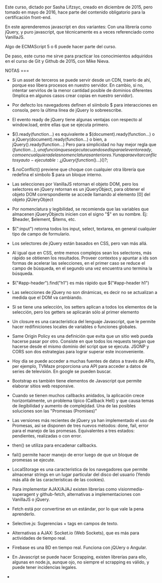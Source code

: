 Este curso, dictado por Sasha Lifzsyc, creado en diciembre de 2015, pero tomado en mayo de 2016, hace parte del contenido obligatorio para la certificación front-end.

En este aprenderemos javascript en dos variantes: Con una librería como jQuery, y puro javascript, que técnicamente es a veces referenciado como VanillaJS.

Algo de ECMAScript 5 o 6 puede hacer parte del curso.

De paso, este curso me sirve para practicar los conocimientos adquiridos en el curso de Git y Github de 2015, con Mike Nieva.




NOTAS ===

- Si un asset de terceros se puede servir desde un CDN, traerlo de ahí, porque eso libera procesos en nuestro servidor. En cambio, si no, intentar servirlos de la menor cantidad posible de dominios diferentes (Implica en algunos casos crear copias en nuestro servidor).

- Por defecto los navegadores definen el siímbolo $ para interacciones en consola, pero la última línea de jQuery lo sobreescribe.

- El evento ready de jQuery tiene algunas ventajas con respecto al window.load, entre ellas que se ejecuta primero.

- $().ready(function...) es equivalente a $(document).ready(function...) o a jQuery(document).ready(function...) o bien, a jQuery().ready(function...) Pero para simplicidad no hay mejor regla que $(function...), una función que se ejecuta cuando se dispara el evento ready, como en cualquiera de las nomenclaturas anteriores. Y una para evitar conflictos y auto-ejecutable: ¿jQuery(function($)...)()?;

- $.noConflict() previene que choque con cualquier otra librería que redefina el símbolo $ para un bloque interno.

- Las selecciones por VanillaJS retornan el objeto DOM, pero los selectores en jQuery retornan es un jQueryObject, para obtener el objeto DOM corerspondiente se accede llamando al elemento [0] del objeto jQUeryObject

- Por nomenclatura y legibilidad, se recomienda que las variables que almacenen jQueryObjects inicien con el signo "$" en su nombre. Ej: $header, $element, $items, etc.

- $(":input") retorna todos los input, select, textarea, en general cualquier tipo de campo de formulario.

- Los selectores de jQuery están basados en CSS, pero van más allá.

- Al igual que en CSS, entre menos complejos sean los selectores, más rápido se obtienen los resultados. Proveer contextos y apuntar a ids son formas de acelerar las selecciones, en el primer caso se reduce el campo de búsqueda, en el segundo una vez encuentra uno termina la búsqueda.

- $("#app-header").find("h1") es más rápido que $("#app-header h1")

- Las selecciones de jQuery no son dinámicas, es decir no se actualizan a medida que el DOM va cambiando.

- Si se tiene una selección, los setters aplican a todos los elementos de la selección, pero los getters se aplicarán sólo al primer elemento

- Un closure es una característica del lenguaje Javascript, que le permite hacer redifiniciones locales de variables o funciones globales.

- Same Origin Policy es una definición que evita que un sitio web pueda hacerse pasar por otro. Consiste en que todos los requests tengan que hacerse desde el mismo dominio del script que se ejecuta. JSONP y CORS son dos estrategias para lograr superar este inconveniente.

- Hoy día se puede acceder a muchas fuentes de datos a través de APIs, per ejemplo, TVMaze proporciona una API para acceder a datos de series de televisión. En google se pueden buscar.

- Bootstrap es también tiene elementos de Javascript que permite elaborar sitios web responsive.

- Cuando se tienen muchos callbacks anidados, la aplicación crece horizontalmente, un problema típico (Callback Hell) y que causa temas de ilegibilidad y aumento de complejidad. Una de las posibles soluciones son las "Promesas (Promises)"

- Las versiones más recientes de jQuery ya han implementado el uso de Promesas, así se disponen de tres nuevos métodos: done, fail, error para el manejo de las promesas. Equivalentes a tres estados: pendientes, realizadas o con error.

- then() se utiliza para encadenar callbacks.

- fail() permite hacer manejo de error luego de que un bloque de promesas se ejecute.

- LocalStorage es una característica de los navegadores que permite almacenar strings en un lugar particular del disco del usuario (Yendo más allá de las características de las cookies).

- Para implementar AJAX/AJAJ existen librerías como visionmedia-superagent y github-fetch, alternativas a implementaciones con VanillaJS o jQuery.

- Fetch está por convertirse en un estándar, por lo que vale la pena aprenderlo.

- Selective.js: Sugerencias + tags en campos de texto.

- Alternativas a AJAX: Socket.io (Web Sockets), que es más para actividades de tiempo real.

- Firebase es una BD en tiempo real. Funciona con jQUery o Angular. 

- En Javascript se puede hacer Scrapping, existen librerías para ello, algunas en node.js, aunque ojo, no siempre el scrapping es válido, y puede tener incidencias legales.

- 

